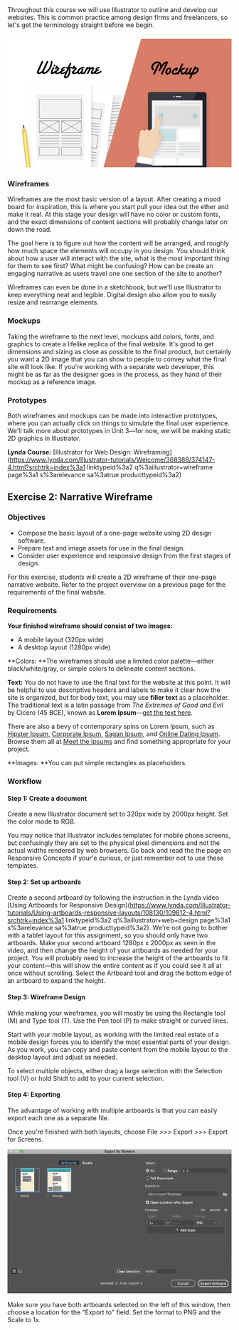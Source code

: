 ## 

Throughout this course we will use Illustrator to outline and develop our websites. This is common practice among design firms and freelancers, so let's get the terminology straight before we begin.

### ![](/assets/lesson-3/wireframe-mockup.png)

### Wireframes

Wireframes are the most basic version of a layout. After creating a mood board for inspiration, this is where you start pull your idea out the ether and make it real. At this stage your design will have no color or custom fonts, and the exact dimensions of content sections will probably change later on down the road.

The goal here is to figure out how the content will be arranged, and roughly how much space the elements will occupy in you design. You should think about how a user will interact with the site, what is the most important thing for them to see first? What might be confusing? How can be create an engaging narrative as users travel one one section of the site to another?

Wireframes can even be done in a sketchbook, but we'll use Illustrator to keep everything neat and legible. Digital design also allow you to easily resize and rearrange elements.

### Mockups

Taking the wireframe to the next level, mockups add colors, fonts, and graphics to create a lifelike replica of the final website. It's good to get dimensions and sizing as close as possible to the final product, but certainly you want a 2D image that you can show to people to convey what the final site will look like. If you're working with a separate web developer, this might be as far as the designer goes in the process, as they hand of their mockup as a reference image.

### Prototypes

Both wireframes and mockups can be made into interactive prototypes, where you can actually click on things to simulate the final user experience. We'll talk more about prototypes in Unit 3—for now, we will be making static 2D graphics in Illustrator.

**Lynda Course:** [Illustrator for Web Design: Wireframing](https://www.lynda.com/Illustrator-tutorials/Welcome/368388/374147-4.html?srchtrk=index%3a1
linktypeid%3a2
q%3aillustrator+wireframe
page%3a1
s%3arelevance
sa%3atrue
producttypeid%3a2)

## Exercise 2: Narrative Wireframe

### Objectives

* Compose the basic layout of a one-page website using 2D design software.
* Prepare text and image assets for use in the final design.
* Consider user experience and responsive design from the first stages of design.

For this exercise, students will create a 2D wireframe of their one-page narrative website. Refer to the project overview on a previous page for the requirements of the final website.

### Requirements

**Your finished wireframe should consist of two images:**

* A mobile layout \(320px wide\)
* A desktop layout \(1280px wide\)

**Colors: **The wireframes should use a limited color palette—either black/white/gray, or simple colors to delineate content sections.

**Text:** You do not have to use the final text for the website at this point. It will be helpful to use descriptive headers and labels to make it clear how the site is organized, but for body text, you may use **filler text** as a placeholder. The traditional text is a latin passage from _The Extremes of Good and Evil_ by Cicero \(45 BCE\), known as **Lorem Ipsum**—[get the text here](http://www.lipsum.com/).

There are also a bevy of contemporary spins on Lorem Ipsum, such as [Hipster Ipsum,](https://hipsum.co/?paras=4&type=hipster-centric) [Corporate Ipsum](http://www.cipsum.com/), [Sagan Ipsum](http://saganipsum.com/), and [Online Dating Ipsum](http://laurenhallden.com/datingipsum/). Browse them all at [Meet the Ipsums](http://meettheipsums.com/) and find something appropriate for your project.

**Images: **You can put simple rectangles as placeholders.

### Workflow

#### **Step 1: Create a document**

Create a new Illustrator document set to 320px wide by 2000px height. Set the color mode to RGB.

You may notice that Illustrator includes templates for mobile phone screens, but confusingly they are set to the physical pixel dimensions and not the actual widths rendered by web browsers. Go back and read the the page on Responsive Concepts if your'e curious, or just remember not to use these templates. 

#### Step 2: Set up artboards

Create a second artboard by following the instruction in the Lynda video [Using Artboards for Responsive Design](https://www.lynda.com/Illustrator-tutorials/Using-artboards-responsive-layouts/108130/109812-4.html?srchtrk=index%3a1
linktypeid%3a2
q%3aillustrator+web+design
page%3a1
s%3arelevance
sa%3atrue
producttypeid%3a2). We're not going to bother with a tablet layout for this assignment, so you should only have two artboards. Make your second artboard 1280px x 2000px as seen in the video, and then change the height of your artboards as needed for your project. You will probably need to increase the height of the artboards to fit your content—this will show the entire content as if you could see it all at once without scrolling. Select the Artboard tool and drag the bottom edge of an artboard to expand the height.

#### Step 3: Wireframe Design

While making your wireframes, you will mostly be using the Rectangle tool \(M\) and Type tool \(T\). Use the Pen tool \(P\) to make straight or curved lines.

Start with your mobile layout, as working with the limited real estate of a mobile design forces you to identify the most essential parts of your design. As you work, you can copy and paste content from the mobile layout to the desktop layout and adjust as needed.

To select multiple objects, either drag a large selection with the Selection tool \(V\) or hold Shidt to add to your current selection.

#### Step 4: Exporting

The advantage of working with multiple artboards is that you can easily export each one as a separate file.

Once you're finished with both layouts, choose File &gt;&gt;&gt; Export &gt;&gt;&gt; Export for Screens.

![](/assets/lesson-3/illustrator-export.png)

Make sure you have both artboards selected on the left of this window, then choose a location for the "Export to" field. Set the format to PNG and the Scale to 1x.

